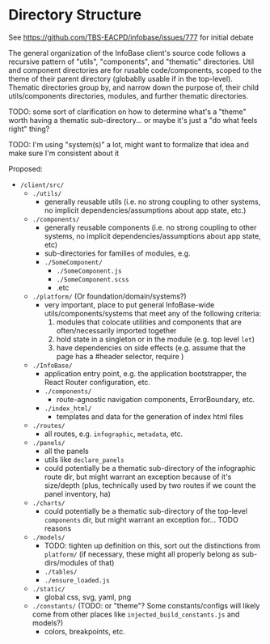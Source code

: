 # Directory Structure

See https://github.com/TBS-EACPD/infobase/issues/777 for initial debate

The general organization of the InfoBase client's source code follows a recursive pattern of "utils", "components", and "thematic" directories.
Util and component directories are for rusable code/components, scoped to the theme of their parent directory (globablly usable if in the top-level).
Thematic directories group by, and narrow down the purpose of, their child utils/components directories, modules, and further thematic directories.

TODO: some sort of clarification on how to determine what's a "theme" worth having a thematic sub-directory... or maybe it's just a "do what feels right" thing?

TODO: I'm using "system(s)" a lot, might want to formalize that idea and make sure I'm consistent about it

Proposed:
* `/client/src/`
  * `./utils/`
    * generally reusable utils (i.e. no strong coupling to other systems, no implicit dependencies/assumptions about app state, etc.)
  * `./components/`
    * generally reusable components (i.e. no strong coupling to other systems, no implicit dependencies/assumptions about app state, etc)
    * sub-directories for families of modules, e.g.
    * `./SomeComponent/`
      * `./SomeComponent.js`
      * `./SomeComponent.scss`
      * .etc
  * `./platform/` (Or foundation/domain/systems?)
    * very important, place to put general InfoBase-wide utils/components/systems that meet any of the following criteria:
      1) modules that colocate utilities and components that are often/necessarily imported together
      2) hold state in a singleton or in the module (e.g. top level `let`)
      3) have dependencies on side effects (e.g. assume that the page has a #header selector, require )
  * `./InfoBase/`
    * application entry point, e.g. the application bootstrapper, the React Router configuration, etc.
    * `./components/`
      * route-agnostic navigation components, ErrorBoundary, etc.
    * `./index_html/`
      * templates and data for the generation of index html files
  * `./routes/`
    * all routes, e.g. `infographic`, `metadata`, etc.
  * `./panels/`
    * all the panels
    * utils like `declare_panels`
    * could potentially be a thematic sub-directory of the infographic route dir, but might warrant an exception because of it's size/depth (plus, technically used by two routes if we count the panel inventory, ha)
  * `./charts/`
    * could potentially be a thematic sub-directory of the top-level `components` dir, but might warrant an exception for... TODO reasons
  * `./models/`
    * TODO: tighten up definition on this, sort out the distinctions from `platform/` (if necessary, these might all properly belong as sub-dirs/modules of that) 
    * `./tables/`
    * `./ensure_loaded.js`
  * `./static/`
    * global css, svg, yaml, png
  * `./constants/` (TODO: or "theme"? Some constants/configs will likely come from other places like `injected_build_constants.js` and models?)
    * colors, breakpoints, etc.